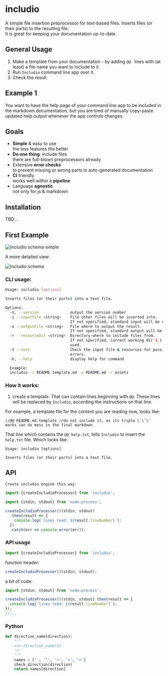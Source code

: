 <!--- Comments are Fun --->

# includio

A simple file insertion preprocessor for text-based files. Inserts files (or their parts) to the resulting file.  
It is great for keeping your documentation up-to-date.

## General Usage

1. Make a template from your documentation - by adding `@@ ` lines with (at least) a file name you want to include to it.
2. Run `Includio` command line app over it.
3. Check the result.

## Example 1

You want to have the help page of your command line app to be included in the markdown documentation, but you are tired of manually copy-paste updated help output whenever the app controls changes:

## Goals

- **Simple** & easy to use  
  the less features the better
- **Do one thing**: include files  
  there are full-blown preprocessors already
- Extensive **error checks**  
  to prevent missing or wrong parts in auto-generated documentation
- **CI** friendly  
  works well within a **pipeline**
- Language **agnostic**  
  not only for js & markdown

## Installation

TBD...

## First Example

![Includio schema simple](./my%20assets/includio-simple.png)

A more detailed view:

![Includio schema](./my%20assets/includio.png)

### CLI usage:

```sh
Usage: includio [options]

Inserts files (or their parts) into a text file.

Options:
  -V, --version              output the version number
  -i --inputFile <string>    File other files will be inserted into.
                             If not specified, standard input will be used.
  -o --outputFile <string>   File where to output the result.
                             If not specified, standard output will be used.
  -r --resourceDir <string>  Directory where to include files from.
                             If not specified, current working dir (.) will be
                             used.
  -t --test                  Check the input file & resources for possible
                             errors.
  -h, --help                 display help for command

  Example:
  includio -i README.template.md -o README.md -r assets

```

### How it works:

1. create a template. That can contain lines beginning with `@@`. These lines will be replaced by `Includio`, according the instructions on that line.

For example, a template file for the content you are reading now, looks like:

```
//@@ README.md.template //do not include it, as its triple \`\`\` marks can do mess in the final markdown
```

That line which contains the `@@ help.txt`, tells `Includio` to insert the `help.txt` file. Which looks like:

```
Usage: includio [options]

Inserts files (or their parts) into a text file.
```

## API

    Create includio engine this way:

```ts
import {createIncludioProcessor} from 'includio';

import {stdin, stdout} from 'node:process';

createIncludioProcessor()(stdin, stdout)
  .then(result => {
    console.log(`lines read: ${result.lineNumber}`);
  })
  .catch(err => console.error(err));
```

### API usage

```ts
import {createIncludioProcessor} from 'includio';
```

function header:

```ts
createIncludioProcessor()(stdin, stdout);
```

a bit of code:

```ts
import {stdin, stdout} from 'node:process';

createIncludioProcessor()(stdin, stdout).then(result => {
  console.log(`lines read: ${result.lineNumber}`);
});
//...
```

### Python

```py
def direction_name(direction):
    """
    >>> direction_name(2)
    '>'
    """
    names = ['', '^', '>', 'v', '<']
    check_direction(direction)
    return names[direction]
```
